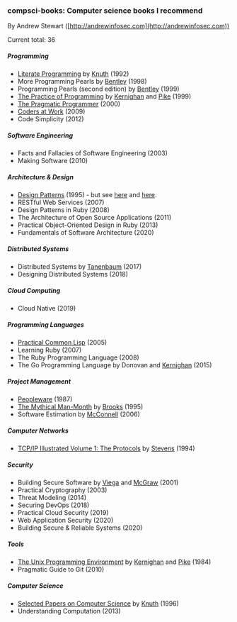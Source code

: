 
### compsci-books: Computer science books I recommend

By Andrew Stewart ([http://andrewinfosec.com](http://andrewinfosec.com))

Current total: 36

##### Programming

* [Literate Programming](https://en.wikipedia.org/wiki/Literate_programming) by [Knuth](https://en.wikipedia.org/wiki/Donald_Knuth) (1992)
* More Programming Pearls by [Bentley](https://en.wikipedia.org/wiki/Jon_Bentley_(computer_scientist)) (1998)
* Programming Pearls (second edition) by [Bentley](https://en.wikipedia.org/wiki/Jon_Bentley_(computer_scientist)) (1999)
* [The Practice of Programming](https://en.wikipedia.org/wiki/The_Practice_of_Programming) by [Kernighan](https://en.wikipedia.org/wiki/Brian_Kernighan) and [Pike](https://en.wikipedia.org/wiki/Rob_Pike) (1999)
* [The Pragmatic Programmer](https://en.wikipedia.org/wiki/The_Pragmatic_Programmer) (2000)
* [Coders at Work](https://en.wikipedia.org/wiki/Coders_at_work) (2009)
* Code Simplicity (2012)

##### Software Engineering

* Facts and Fallacies of Software Engineering (2003)
* Making Software (2010)

##### Architecture & Design

* [Design Patterns](https://en.wikipedia.org/wiki/Design_Patterns) (1995) - but see [here](http://norvig.com/design-patterns) and [here](https://groups.google.com/forum/m/#!msg/golang-nuts/3fOIZ1VLn1o/GeE1z5qUA6YJ).
* RESTful Web Services (2007)
* Design Patterns in Ruby (2008)
* The Architecture of Open Source Applications (2011)
* Practical Object-Oriented Design in Ruby (2013)
* Fundamentals of Software Architecture (2020)

##### Distributed Systems

* Distributed Systems by [Tanenbaum](https://en.wikipedia.org/wiki/Andrew_S._Tanenbaum) (2017)
* Designing Distributed Systems (2018)

##### Cloud Computing

* Cloud Native (2019)

##### Programming Languages

* [Practical Common Lisp](https://en.wikipedia.org/wiki/Practical_Common_Lisp) (2005)
* Learning Ruby (2007)
* The Ruby Programming Language (2008)
* The Go Programming Language by Donovan and [Kernighan](https://en.wikipedia.org/wiki/Brian_Kernighan) (2015)

##### Project Management

* [Peopleware](https://en.wikipedia.org/wiki/Peopleware:_Productive_Projects_and_Teams) (1987)
* [The Mythical Man-Month](https://en.wikipedia.org/wiki/The_Mythical_Man-Month) by [Brooks](https://en.wikipedia.org/wiki/Fred_Brooks) (1995)
* Software Estimation by [McConnell](https://en.wikipedia.org/wiki/Steve_McConnell) (2006)

##### Computer Networks

* [TCP/IP Illustrated Volume 1: The Protocols](https://en.wikipedia.org/wiki/TCP/IP_Illustrated) by [Stevens](https://en.wikipedia.org/wiki/W._Richard_Stevens) (1994)

##### Security

* Building Secure Software by [Viega](https://en.wikipedia.org/wiki/John_Viega) and [McGraw](https://en.wikipedia.org/wiki/Gary_McGraw) (2001)
* Practical Cryptography (2003)
* Threat Modeling (2014)
* Securing DevOps (2018)
* Practical Cloud Security (2019)
* Web Application Security (2020)
* Building Secure & Reliable Systems (2020)

##### Tools

* [The Unix Programming Environment](https://en.wikipedia.org/wiki/The_Unix_Programming_Environment) by [Kernighan](https://en.wikipedia.org/wiki/Brian_Kernighan) and [Pike](https://en.wikipedia.org/wiki/Rob_Pike) (1984)
* Pragmatic Guide to Git (2010)

##### Computer Science

* [Selected Papers on Computer Science](https://en.wikipedia.org/wiki/Selected_papers_series_of_Knuth) by [Knuth](https://en.wikipedia.org/wiki/Donald_Knuth) (1996)
* Understanding Computation (2013)
